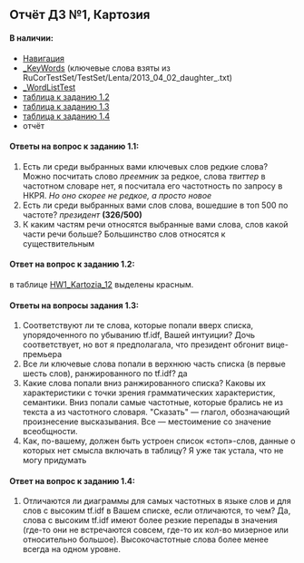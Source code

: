 ## Отчёт ДЗ №1, Картозия
#### В наличии:
- [Навигация](nlp_Kartozia/homeworks.md)
- [_KeyWords](./HW1_Kartozia_KeyWords.txt) (ключевые слова взяты из RuCorTestSet/TestSet/Lenta/2013_04_02_daughter_.txt)
- [_WordListTest](./HW1_Kartozia_WordListTest.txt)
- [таблица к заданию 1.2](./HW1_Kartozia_12.xlsx)
- [таблица к заданию 1.3](./HW1_Kartozia_13.xlsx)
- [таблица к заданию 1.4](./HW1_Kartozia_14.xlsx)
- отчёт

#### Ответы на вопрос к заданию 1.1:
1. Есть ли среди выбранных вами ключевых слов редкие слова?
  Можно посчитать слово *преемник* за редкое, слова *твиттер* в частотном словаре нет, я посчитала его частотность по запросу в НКРЯ. *Но оно скорее не редкое, а просто новое*
2.  Есть ли среди выбранных вами слов слова, вошедшие в топ 500 по частоте?
  *президент* **(326/500)**
3.  К каким частям речи относятся выбранные вами слова, слов какой части речи больше?
  Большинство слов относятся к существительным

#### Ответ на вопрос к заданию 1.2:
в таблице [HW1_Kartozia_12](./HW1_Kartozia_12.xlsx) выделены красным.

#### Ответы на вопросы задания 1.3:
1. Соответствуют ли те слова, которые попали вверх списка, упорядоченного по убыванию tf.idf, Вашей интуиции? 
  Дочь соответствует, но вот я предполагала, что президент обгонит вице-премьера
2. Все ли ключевые слова попали в верхнюю часть списка (в первые шесть слов), ранжированного по tf.idf?
  да
3. Какие слова попали вниз ранжированного списка? Каковы их характеристики с точки зрения грамматических характеристик, семантики.
  Вниз попали самые частотные, которые брались не из текста а из частотного словаря. "Сказать" — глагол, обозначающий произнесение высказывания.
  Все — местоимение со значение всеобщности.
4. Как, по-вашему, должен быть устроен список «стоп»-слов, данные о которых нет смысла включать в таблицу?
  Я уже так устала, что не могу придумать

#### Ответ на вопрос к заданию 1.4:
1. Отличаются ли диаграммы для самых частотных в языке слов и для слов с высоким tf.idf в Вашем списке, если отличаются, то чем?
  Да, слова с высоким tf.idf имеют более резкие перепады в значения (где-то они не встречаются совсем, где-то их кол-во мизерное или относительно большое).
  Высокочастотные слова более менее всегда на одном уровне.


